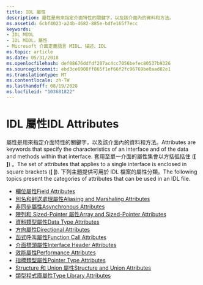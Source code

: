 ```yaml
---
title: IDL 屬性
description: 屬性是用來指定介面特性的關鍵字，以及該介面內的資料和方法。
ms.assetid: 6cbf4023-a24b-4682-885e-bdfe165f7ecc
keywords:
- IDL MIDL
- IDL MIDL，屬性
- Microsoft 介面定義語言 MIDL、描述、IDL
ms.topic: article
ms.date: 05/31/2018
ms.openlocfilehash: def08676ddfdf207ac4cc7056befec80537b9326
ms.sourcegitcommit: ebd3ce6908ff865f1ef66f2fc96769be0aad82e1
ms.translationtype: MT
ms.contentlocale: zh-TW
ms.lasthandoff: 08/19/2020
ms.locfileid: "103681822"
---
```

# <a name="idl-attributes"></a><span data-ttu-id="94215-106">IDL 屬性</span><span class="sxs-lookup"><span data-stu-id="94215-106">IDL Attributes</span></span>

<span data-ttu-id="94215-107">屬性是用來指定介面特性的關鍵字，以及該介面內的資料和方法。</span><span class="sxs-lookup"><span data-stu-id="94215-107">Attributes are keywords that specify the characteristics of an interface and of the data and methods within that interface.</span></span> <span data-ttu-id="94215-108">套用至單一介面的屬性集會以方括弧括住 (**\[ \]**) 。</span><span class="sxs-lookup"><span data-stu-id="94215-108">The set of attributes that applies to a single interface is enclosed in square brackets (**\[ \]**).</span></span> <span data-ttu-id="94215-109">下列主題提供可用於 IDL 檔案的屬性分類。</span><span class="sxs-lookup"><span data-stu-id="94215-109">The following topics present the categories of attributes that can be used in an IDL file.</span></span>

-   [<span data-ttu-id="94215-110">欄位屬性</span><span class="sxs-lookup"><span data-stu-id="94215-110">Field Attributes</span></span>](/windows/desktop/Rpc/field-attributes)
-   [<span data-ttu-id="94215-111">別名和封送處理屬性</span><span class="sxs-lookup"><span data-stu-id="94215-111">Aliasing and Marshaling Attributes</span></span>](aliasing-and-marshaling-attributes.md)
-   [<span data-ttu-id="94215-112">非同步屬性</span><span class="sxs-lookup"><span data-stu-id="94215-112">Asynchronous Attributes</span></span>](asynchronous-attributes.md)
-   [<span data-ttu-id="94215-113">陣列和 Sized-Pointer 屬性</span><span class="sxs-lookup"><span data-stu-id="94215-113">Array and Sized-Pointer Attributes</span></span>](array-and-sized-pointer-attributes.md)
-   [<span data-ttu-id="94215-114">資料類型屬性</span><span class="sxs-lookup"><span data-stu-id="94215-114">Data Type Attributes</span></span>](data-type-attributes.md)
-   [<span data-ttu-id="94215-115">方向屬性</span><span class="sxs-lookup"><span data-stu-id="94215-115">Directional Attributes</span></span>](directional-attributes.md)
-   [<span data-ttu-id="94215-116">函式呼叫屬性</span><span class="sxs-lookup"><span data-stu-id="94215-116">Function Call Attributes</span></span>](function-call-attributes.md)
-   [<span data-ttu-id="94215-117">介面標頭屬性</span><span class="sxs-lookup"><span data-stu-id="94215-117">Interface Header Attributes</span></span>](interface-header-attributes.md)
-   [<span data-ttu-id="94215-118">效能屬性</span><span class="sxs-lookup"><span data-stu-id="94215-118">Performance Attributes</span></span>](performance-attributes.md)
-   [<span data-ttu-id="94215-119">指標類型屬性</span><span class="sxs-lookup"><span data-stu-id="94215-119">Pointer Type Attributes</span></span>](pointer-type-attributes.md)
-   [<span data-ttu-id="94215-120">Structure 和 Union 屬性</span><span class="sxs-lookup"><span data-stu-id="94215-120">Structure and Union Attributes</span></span>](structure-and-union-attributes.md)
-   [<span data-ttu-id="94215-121">類型程式庫屬性</span><span class="sxs-lookup"><span data-stu-id="94215-121">Type Library Attributes</span></span>](type-library-attributes.md)

 

 